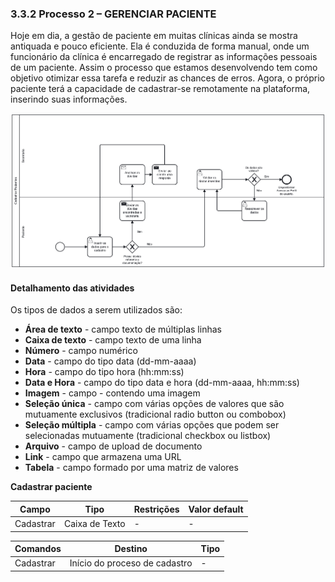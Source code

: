 ### 3.3.2 Processo 2 – GERENCIAR PACIENTE

  Hoje em dia, a gestão de paciente em muitas clínicas ainda se mostra antiquada e pouco eficiente. Ela é conduzida de forma manual, onde um funcionário da clínica é encarregado de registrar as informações pessoais de um paciente. Assim o processo que estamos desenvolvendo tem como objetivo otimizar essa tarefa e reduzir as chances de erros. Agora, o próprio paciente terá a capacidade de cadastrar-se remotamente na plataforma, inserindo suas informações.


![Modelo BPMN do PROCESSO 2](images/processo_2_cadastrar_paciente.png "BPMN do Processo 2.")


#### Detalhamento das atividades

Os tipos de dados a serem utilizados são:

* **Área de texto** - campo texto de múltiplas linhas
* **Caixa de texto** - campo texto de uma linha
* **Número** - campo numérico
* **Data** - campo do tipo data (dd-mm-aaaa)
* **Hora** - campo do tipo hora (hh:mm:ss)
* **Data e Hora** - campo do tipo data e hora (dd-mm-aaaa, hh:mm:ss)
* **Imagem** - campo - contendo uma imagem
* **Seleção única** - campo com várias opções de valores que são mutuamente exclusivos (tradicional radio button ou combobox)
* **Seleção múltipla** - campo com várias opções que podem ser selecionadas mutuamente (tradicional checkbox ou listbox)
* **Arquivo** - campo de upload de documento
* **Link** - campo que armazena uma URL
* **Tabela** - campo formado por uma matriz de valores

**Cadastrar paciente**

| **Campo**       | **Tipo**         | **Restrições** | **Valor default** |
| ---             | ---              | ---            | ---               |
| Cadastrar | Caixa de Texto  |          -      |            -       |

| **Comandos**         |  **Destino**                   | **Tipo** |
| ---                  | ---                            | ---               |
| Cadastrar            | Início do proceso de cadastro  |      -             |



